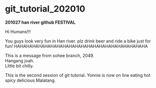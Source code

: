 # git_tutorial_202010


**201027 han river github FESTIVAL**

Hi Humans!!!

You guys look very fun in Han river.
plz drink beer and ride a bike just for fun! 
HAHAHAHAHAHAHAHAHAHAHAHAHAHAHAHAHAHAHAHAHAHA

This is a message from sohee branch, 2049.<br>
Hangang joah.<br>
Little bit chilly.

This is the second session of git tutorial.
Yonnie is now on line eating hot spicy delicious Malatang.

